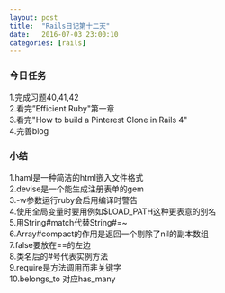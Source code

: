 ```yaml
---
layout: post
title:  "Rails日记第十二天"
date:   2016-07-03 23:00:10
categories: [rails]
---
```


### 今日任务

1.完成习题40,41,42  
2.看完”Efficient Ruby"第一章  
3.看完"How to build a Pinterest Clone in Rails 4"  
4.完善blog  

### 小结

1.haml是一种简洁的html嵌入文件格式  
2.devise是一个能生成注册表单的gem  
3.-w参数运行ruby会启用编译时警告  
4.使用全局变量时要用例如$LOAD_PATH这种更表意的别名  
5.用String#match代替String#=~  
6.Array#compact的作用是返回一个剔除了nil的副本数组  
7.false要放在==的左边  
8.类名后的#号代表实例方法  
9.require是方法调用而非关键字  
10.belongs_to 对应has\_many  
